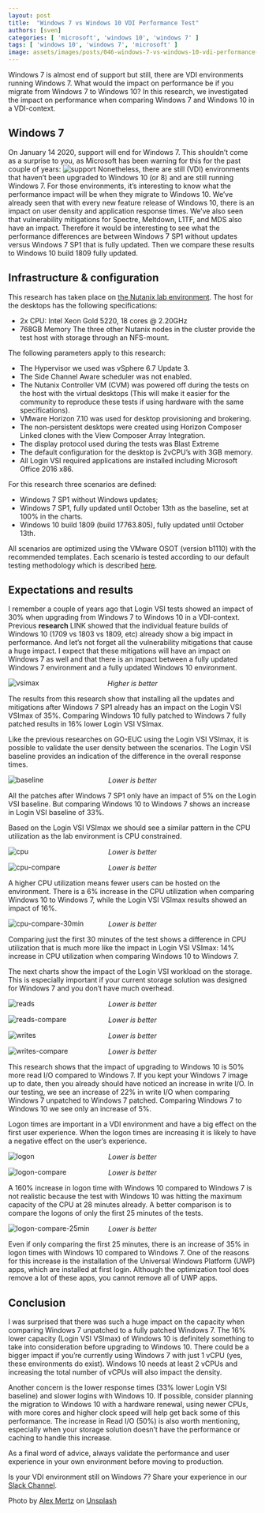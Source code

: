 ```yaml
---
layout: post
title:  "Windows 7 vs Windows 10 VDI Performance Test"
authors: [sven]
categories: [ 'microsoft', 'windows 10', 'windows 7' ]
tags: [ 'windows 10', 'windows 7', 'microsoft' ]
image: assets/images/posts/046-windows-7-vs-windows-10-vdi-performance-test/046-win7-vs-win10-feature-image.png
---
```

Windows 7 is almost end of support but still, there are VDI environments running Windows 7. What would the impact on performance be if you migrate from Windows 7 to Windows 10? In this research, we investigated the impact on performance when comparing Windows 7 and Windows 10 in a VDI-context.

## Windows 7
On January 14 2020, support will end for Windows 7. This shouldn’t come as a surprise to you, as Microsoft has been warning for this for the past couple of years:
![support]({{site.baseurl}}/assets/images/posts/046-windows-7-vs-windows-10-vdi-performance-test/046-win7-vs-win10-end-of-support.jpg)
Nonetheless, there are still (VDI) environments that haven’t been upgraded to Windows 10 (or 8) and are still running Windows 7. For those environments, it’s interesting to know what the performance impact will be when they migrate to Windows 10. We’ve already seen that with every new feature release of Windows 10, there is an impact on user density and application response times. We’ve also seen that vulnerability mitigations for Spectre, Meltdown, L1TF, and MDS also have an impact. Therefore it would be interesting to see what the performance differences are between Windows 7 SP1 without updates versus Windows 7 SP1 that is fully updated. Then we compare these results to Windows 10 build 1809 fully updated.

## Infrastructure & configuration
This research has taken place on [the Nutanix lab environment]({{site.baseurl}}/nutanix-lab-architecture-and-hardware-setup-overview-2019/). The host for the desktops has the following specifications:

  * 2x CPU: Intel Xeon Gold 5220, 18 cores @ 2.20GHz
  * 768GB Memory
The three other Nutanix nodes in the cluster provide the test host with storage through an NFS-mount.

The following parameters apply to this research:

  * The Hypervisor we used was vSphere 6.7 Update 3.
  * The Side Channel Aware scheduler was not enabled.
  * The Nutanix Controller VM (CVM) was powered off during the tests on the host with the virtual desktops (This will make it easier for the community to reproduce these tests if using hardware with the same specifications).
  * VMware Horizon 7.10 was used for desktop provisioning and brokering.
  * The non-persistent desktops were created using Horizon Composer Linked clones with the View Composer Array Integration.
  * The display protocol used during the tests was Blast Extreme
  * The default configuration for the desktop is 2vCPU’s with 3GB memory.
  * All Login VSI required applications are installed including Microsoft Office 2016 x86.

For this research three scenarios are defined:

  * Windows 7 SP1 without Windows updates;
  * Windows 7 SP1, fully updated until October 13th as the baseline, set at 100% in the charts.
  * Windows 10 build 1809 (build 17763.805), fully updated until October 13th.

All scenarios are optimized using the VMware OSOT (version b1110) with the recommended templates. Each scenario is tested according to our default testing methodology which is described [here]({{stite.baseurl}}/insight-in-the-testing-methodology/).

## Expectations and results
I remember a couple of years ago that Login VSI tests showed an impact of 30% when upgrading from Windows 7 to Windows 10 in a VDI-context. Previous **research** LINK showed that the individual feature builds of Windows 10 (1709 vs 1803 vs 1809, etc) already show a big impact in performance. And let’s not forget all the vulnerability mitigations that cause a huge impact. I expect that these mitigations will have an impact on Windows 7 as well and that there is an impact between a fully updated Windows 7 environment and a fully updated Windows 10 environment.

![vsimax]({{site.baseurl}}/assets/images/posts/046-windows-7-vs-windows-10-vdi-performance-test/046-win7-vs-win10-vsimax.png)
<p align="center" style="margin-top: -30px;" >
  <i>Higher is better</i>
</p>

The results from this research show that installing all the updates and mitigations after Windows 7 SP1 already has an impact on the Login VSI VSImax of 35%. Comparing Windows 10 fully patched to Windows 7 fully patched results in 16% lower Login VSI VSImax.

Like the previous researches on GO-EUC using the Login VSI VSImax, it is possible to validate the user density between the scenarios. The Login VSI baseline provides an indication of the difference in the overall response times.

![baseline]({{site.baseurl}}/assets/images/posts/046-windows-7-vs-windows-10-vdi-performance-test/046-win7-vs-win10-baseline.png)
<p align="center" style="margin-top: -30px;" >
  <i>Lower is better</i>
</p>

All the patches after Windows 7 SP1 only have an impact of 5% on the Login VSI baseline. But comparing Windows 10 to Windows 7 shows an increase in Login VSI baseline of 33%.

Based on the Login VSI VSImax we should see a similar pattern in the CPU utilization as the lab environment is CPU constrained.

![cpu]({{site.baseurl}}/assets/images/posts/046-windows-7-vs-windows-10-vdi-performance-test/046-win7-vs-win10-host-cpu-util.png)
<p align="center" style="margin-top: -30px;" >
  <i>Lower is better</i>
</p>

![cpu-compare]({{site.baseurl}}/assets/images/posts/046-windows-7-vs-windows-10-vdi-performance-test/046-win7-vs-win10-host-cpu-util-compare.png)
<p align="center" style="margin-top: -30px;" >
  <i>Lower is better</i>
</p>

A higher CPU utilization means fewer users can be hosted on the environment. There is a 6% increase in the CPU utilization when comparing Windows 10 to Windows 7, while the Login VSI VSImax results showed an impact of 16%.

![cpu-compare-30min]({{site.baseurl}}/assets/images/posts/046-windows-7-vs-windows-10-vdi-performance-test/046-win7-vs-win10-host-cpu-util-compare-30min.png)
<p align="center" style="margin-top: -30px;" >
  <i>Lower is better</i>
</p>

Comparing just the first 30 minutes of the test shows a difference in CPU utilization that is much more like the impact in Login VSI VSImax: 14% increase in CPU utilization when comparing Windows 10 to Windows 7.

The next charts show the impact of the Login VSI workload on the storage. This is especially important if your current storage solution was designed for Windows 7 and you don’t have much overhead.

![reads]({{site.baseurl}}/assets/images/posts/046-windows-7-vs-windows-10-vdi-performance-test/046-win7-vs-win10-host-reads.png)
<p align="center" style="margin-top: -30px;" >
  <i>Lower is better</i>
</p>

![reads-compare]({{site.baseurl}}/assets/images/posts/046-windows-7-vs-windows-10-vdi-performance-test/046-win7-vs-win10-host-reads-compare.png)
<p align="center" style="margin-top: -30px;" >
  <i>Lower is better</i>
</p>

![writes]({{site.baseurl}}/assets/images/posts/046-windows-7-vs-windows-10-vdi-performance-test/046-win7-vs-win10-host-writes.png)
<p align="center" style="margin-top: -30px;" >
  <i>Lower is better</i>
</p>

![writes-compare]({{site.baseurl}}/assets/images/posts/046-windows-7-vs-windows-10-vdi-performance-test/046-win7-vs-win10-host-writes-compare.png)
<p align="center" style="margin-top: -30px;" >
  <i>Lower is better</i>
</p>

This research shows that the impact of upgrading to Windows 10 is 50% more read I/O compared to Windows 7. If you kept your Windows 7 image up to date, then you already should have noticed an increase in write I/O. In our testing, we see an increase of 22% in write I/O when comparing Windows 7 unpatched to Windows 7 patched. Comparing Windows 7 to Windows 10 we see only an increase of 5%.

Logon times are important in a VDI environment and have a big effect on the first user experience. When the logon times are increasing it is likely to have a negative effect on the user’s experience.

![logon]({{site.baseurl}}/assets/images/posts/046-windows-7-vs-windows-10-vdi-performance-test/046-win7-vs-win10-logon.png)
<p align="center" style="margin-top: -30px;" >
  <i>Lower is better</i>
</p>

![logon-compare]({{site.baseurl}}/assets/images/posts/046-windows-7-vs-windows-10-vdi-performance-test/046-win7-vs-win10-logon-compare.png)
<p align="center" style="margin-top: -30px;" >
  <i>Lower is better</i>
</p>

A 160% increase in logon time with Windows 10 compared to Windows 7 is not realistic because the test with Windows 10 was hitting the maximum capacity of the CPU at 28 minutes already. A better comparison is to compare the logons of only the first 25 minutes of the tests.

![logon-compare-25min]({{site.baseurl}}/assets/images/posts/046-windows-7-vs-windows-10-vdi-performance-test/046-win7-vs-win10-logon-compare-25min.png)
<p align="center" style="margin-top: -30px;" >
  <i>Lower is better</i>
</p>

Even if only comparing the first 25 minutes, there is an increase of 35% in logon times with Windows 10 compared to Windows 7. One of the reasons for this increase is the installation of the Universal Windows Platform (UWP) apps, which are installed at first login. Although the optimization tool does remove a lot of these apps, you cannot remove all of UWP apps.

## Conclusion
I was surprised that there was such a huge impact on the capacity when comparing Windows 7 unpatched to a fully patched Windows 7. The 16% lower capacity (Login VSI VSImax) of Windows 10 is definitely something to take into consideration before upgrading to Windows 10. There could be a bigger impact if you’re currently using Windows 7 with just 1 vCPU (yes, these environments do exist). Windows 10 needs at least 2 vCPUs and increasing the total number of vCPUs will also impact the density.

Another concern is the lower response times (33% lower Login VSI baseline) and slower logins with Windows 10. If possible, consider planning the migration to Windows 10 with a hardware renewal, using newer CPUs, with more cores and higher clock speed will help get back some of this performance. The increase in Read I/O (50%) is also worth mentioning, especially when your storage solution doesn’t have the performance or caching to handle this increase.

As a final word of advice, always validate the performance and user experience in your own environment before moving to production.

Is your VDI environment still on Windows 7? Share your experience in our [Slack Channel](https://{{site.title}}.slack.com).

Photo by [Alex Mertz](https://unsplash.com/@alexmertz?utm_source=unsplash&utm_medium=referral&utm_content=creditCopyText) on [Unsplash](https://unsplash.com/s/photos/seattle?utm_source=unsplash&utm_medium=referral&utm_content=creditCopyText)